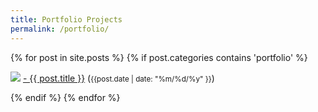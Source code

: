 ```yaml
---
title: Portfolio Projects
permalink: /portfolio/
---
```

<div class="row">

  {% for post in site.posts %}
    {% if post.categories contains 'portfolio' %}
    <div class="list-item">
    <p class="list-post-title">
        <img src="{% post.feature_img %}"/>
        <a href="{{ site.baseurl }}{{ post.url }}">- {{ post.title }}</a> (<small>{{post.date | date: "%m/%d/%y" }}</small>)
        </p>
    </div>
    {% endif %}
  {% endfor %}
</div>

